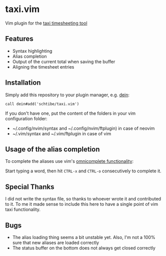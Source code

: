 # taxi.vim

Vim plugin for the [taxi timesheeting tool](https://github.com/sephii/taxi/)


## Features

* Syntax highlighting
* Alias completion
* Output of the current total when saving the buffer
* Aligning the timesheet entries


## Installation

Simply add this repository to your plugin manager, e.g. [dein](https://github.com/Shougo/dein.vim):

```
call dein#add('schtibe/taxi.vim')
```

If you don't have one, put the content of the folders in your vim 
configuration folder: 

* ~/.config/nvim/syntax and ~/.config/nvim/ftplugin) in case of neovim
* ~/.vim/syntax and ~/.vim/ftplugin in case of vim


## Usage of the alias completion

To complete the aliases use vim's [omnicomplete functionality](http://vim.wikia.com/wiki/Omni_completion):

Start typing a word, then hit `CTRL-x` and `CTRL-o` consecutively to complete 
it.


## Special Thanks


I did not write the syntax file, so thanks to whoever wrote it and contributed 
to it. To me it made sense to include this here to have a single point of
vim taxi functionality.


## Bugs

* The alias loading thing seems a bit unstable yet. Also, I'm not a 100% sure
    that new aliases are loaded correctly
* The status buffer on the bottom does not always get closed correctly
